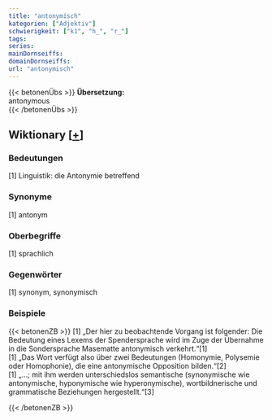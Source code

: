 ```yaml
---
title: "antonymisch"
kategorien: ["Adjektiv"]
schwierigkeit: ["k1", "h_", "r_"]
tags:
series:
mainDornseiffs:
domainDornseiffs:
url: "antonymisch"
---
```


{{< betonenÜbs >}}
**Übersetzung:**  
antonymous  
{{< /betonenÜbs >}}

## Wiktionary [[+](https://de.wiktionary.org/wiki/antonymisch)]

### Bedeutungen
[1] Linguistik: die Antonymie betreffend  

### Synonyme
[1] antonym  

### Oberbegriffe
[1] sprachlich  

### Gegenwörter
[1] synonym, synonymisch  

### Beispiele
{{< betonenZB >}}
[1] „Der hier zu beobachtende Vorgang ist folgender: Die Bedeutung eines Lexems der Spendersprache wird im Zuge der Übernahme in die Sondersprache Masematte antonymisch verkehrt.“[1]  
[1] „Das Wort verfügt also über zwei Bedeutungen (Homonymie, Polysemie oder Homophonie), die eine antonymische Opposition bilden.“[2]  
[1] „…; mit ihm werden unterschiedslos semantische (synonymische wie antonymische, hyponymische wie hyperonymische), wortbildnerische und grammatische Beziehungen hergestellt.“[3]  

{{< /betonenZB >}}

